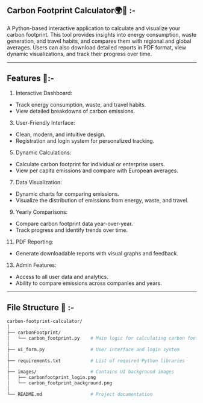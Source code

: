 ## Carbon Footprint Calculator🌍🌱 :-

A Python-based interactive application to calculate and visualize your carbon footprint. This tool provides insights into energy consumption, waste generation, and travel habits, and compares them with regional and global averages. Users can also download detailed reports in PDF format, view dynamic visualizations, and track their progress over time.

-----------------------------------------------------------------------------------------------------------------------------

## Features 🌟:- 

1. Interactive Dashboard:
   
- Track energy consumption, waste, and travel habits.
- View detailed breakdowns of carbon emissions.

3. User-Friendly Interface:
   
- Clean, modern, and intuitive design.
- Registration and login system for personalized tracking.

5. Dynamic Calculations:
   
- Calculate carbon footprint for individual or enterprise users.
- View per capita emissions and compare with European averages.

7. Data Visualization:
   
- Dynamic charts for comparing emissions.
- Visualize the distribution of emissions from energy, waste, and travel.

9. Yearly Comparisons:
    
- Compare carbon footprint data year-over-year.
- Track progress and identify trends over time.

11. PDF Reporting:
    
- Generate downloadable reports with visual graphs and feedback.

13. Admin Features:
    
- Access to all user data and analytics.
- Ability to compare emissions across companies and years.

-----------------------------------------------------------------------------------------------------------------------------

## File Structure 📁 :- 

```bash
carbon-footprint-calculator/
│
├── carbonFootprint/
│   └── carbon_footprint.py    # Main logic for calculating carbon footprint
│
├── ui_form.py                 # User interface and login system
│
├── requirements.txt           # List of required Python libraries
│
├── images/                    # Contains UI background images
│   ├── carbonfootprint_login.png
│   └── carbon_footprint_background.png
│
└── README.md                  # Project documentation
